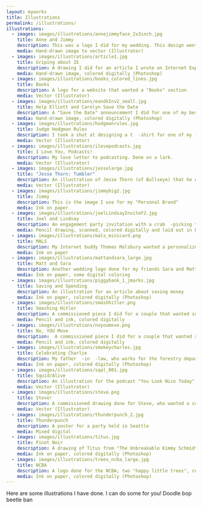 ```yaml
---
layout: myworks
title: Illustrations
permalink: /illustrations/
illustrations:
  - images: images/illustrations/annejimmyface_2x3inch.jpg
    title: Anne and Jimmy
    description: This was a logo I did for my wedding. This design went on everything from gift bags to t  -shirts to cornhole boards.
    media: Hand-drawn image to vector (Illustrator)
  - images: images/illustrations/article1.jpg
    title: Griping about IE
    description: A drawing I did for an article I wrote on Internet Explorer
    media: Hand-drawn image, colored digitally (Photoshop)
  - images: images/illustrations/books_colored_lines.jpg
    title: Books
    description: A logo for a website that wanted a "Books" section
    media: Vector (Illustrator)
  - images: images/illustrations/eandkInv2_small.jpg
    title: Help Elliott and Carolyn Save the Date
    description: A "Save the Date" announcement I did for one of my best friends and his wife.
    media: Hand-drawn image, colored digitally (Photoshop)
  - images: images/illustrations/hodgmanrules.jpg
    title: Judge Hodgman Rules
    description: I took a shot at designing a t  -shirt for one of my favorite podcasts (Judge John Hodgman). Each show closes with the phrase "Judge Hodgman Rules, That is All."
    media: Vector (Illustrator)
  - images: images/illustrations/ilovepodcasts.jpg
    title: I Love You, Podcasts!
    description: My love letter to podcasting. Done on a lark.
    media: Vector (Illustrator)
  - images: images/illustrations/jesselarge.jpg
    title: "Jesse Thorn: Tumbler"
    description: An illustration of Jesse Thorn (of Bullseye) that he uses on his Tumblr page.
    media: Vector (Illustrator)
  - images: images/illustrations/jimmybig2.jpg
    title: Jimmy
    description: This is the image I use for my "Personal Brand"
    media: Ink on paper
  - images: images/illustrations/joelLindsayInviteF2.jpg
    title: Joel and Lindsay
    description: An engagement party invitation with a crab  -picking theme
    media: Pencil drawing, scanned, colored digitally and laid out in Photoshop
  - images: images/illustrations/mals_minicard.png
    title: MALS
    description: My Internet buddy Thomas Malsbury wanted a personalized business card with a Hand-drawn likeness and a fun logo all his own.
    media: Ink on paper
  - images: images/illustrations/mattandsara_large.jpg
    title: Matt and Sara
    description: Another wedding logo done for my friends Sara and Matt. These went on gift bags for guests
    media: Ink on paper, some digital coloring
  - images: images/illustrations/piggybank_1_jmarks.jpg
    title: Saving and Spending
    description: An illustration for an article about saving money
    media: Ink on paper, colored digitally (Photoshop)
  - images: images/illustrations/smashhitler.png
    title: Smashing Hitler
    description: A commissioned piece I did for a couple that wanted some custom comic covers.
    media: Pencil and ink, colored digitally
  - images: images/illustrations/noyoumove.png
    title: No, YOU Move
    description:  A commissioned piece I did for a couple that wanted some custom comic covers.
    media: Pencil and ink, colored digitally
  - images: images/illustrations/smokeycharles.jpg
    title: Celebrating Charlie
    description: My father  -in  -law, who works for the forestry department, turned 60 and we wanted a fun way to announce it.
    media: Ink on paper, colored digitally (Photoshop)
  - images: images/illustrations/sqal_001.jpg
    title: Squid/Alive
    description: An illustration for the podcast "You Look Nice Today", which described a particularly gruesome meal eaten in Japan.
    media: Vector (Illustrator)
  - images: images/illustrations/steve.png
    title: Steve!
    description: A commissioned drawing done for Steve, who wanted a custom illustration of his own.
    media: Vector (Illustrator)
  - images: images/illustrations/thunderpunch_2.jpg
    title: Thunderpunch
    description: A poster for a party held in Seattle
    media: Mixed digital
  - images: images/illustrations/titus.jpg
    title: Pinot Noir
    description: A drawing of Titus from "The Unbreakable Kimmy Schmidt"
    media: Ink on paper, colored digitally (Photoshop)
  - images: images/illustrations/trees_ncba_large.jpg
    title: NCBA
    description: A logo done for the NCBA; two "happy little trees", celebrating their friendship
    media: Ink on paper, colored digitally (Photoshop)
---
```


Here are some illustrations I have done. I can do some for you! Doodle bop beetle ban
